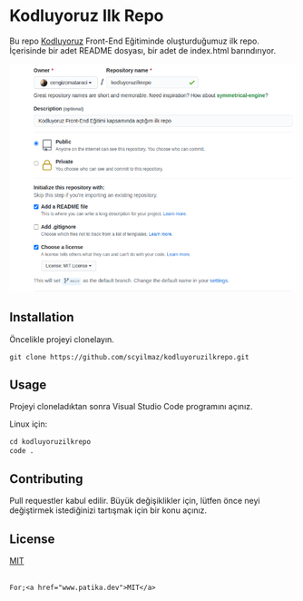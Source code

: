 # **Kodluyoruz Ilk Repo**

Bu repo <a href="https://www.kodluyoruz.org/">Kodluyoruz</a> Front-End Eğitiminde oluşturduğumuz ilk repo. İçerisinde bir adet README dosyası, bir adet de index.html barındırıyor.

<img src=github.png></img>


## Installation

Öncelikle projeyi clonelayın. 
```
git clone https://github.com/scyilmaz/kodluyoruzilkrepo.git
```

## Usage

Projeyi cloneladıktan sonra Visual Studio Code programını açınız.

Linux için:

```
cd kodluyoruzilkrepo 
code .
```

## Contributing

Pull requestler kabul edilir. Büyük değişiklikler için, lütfen önce neyi değiştirmek istediğinizi tartışmak için bir konu açınız.

## License

<a href="https://choosealicense.com/licenses/mit/">MIT</a>
 
                                                                                                                               
                                                                              For;<a href="www.patika.dev">MIT</a>

                                                                                                                  
